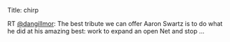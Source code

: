 Title: chirp

RT <a href="http://twitter.com/dangillmor">@dangillmor</a>: The best tribute we can offer Aaron Swartz is to do what he did at his amazing best: work to expand an open Net and stop ...
